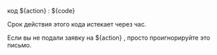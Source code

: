 код ${action} : ${code}

Срок действия этого кода истекает через час.

Если вы не подали заявку на ${action} , просто проигнорируйте это письмо.
